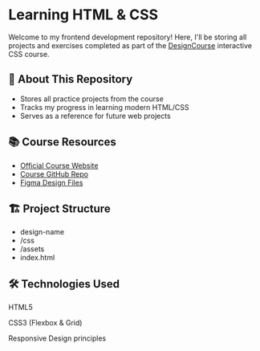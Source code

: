 # Learning HTML & CSS 

Welcome to my frontend development repository! Here, I'll be storing all projects and exercises completed as part of the [DesignCourse](https://designcourse.com) interactive CSS course.

## 🎨 About This Repository

- Stores all practice projects from the course
- Tracks my progress in learning modern HTML/CSS
- Serves as a reference for future web projects

## 📚 Course Resources

- [Official Course Website](https://designcourse.com)
- [Course GitHub Repo](https://github.com/designcourse/css-course/tree/main)
- [Figma Design Files](https://www.figma.com/community/file/1154460535210746004/interactive-css-course)

## 🏗️ Project Structure

- design-name
-    /css
-    /assets
-    index.html

## 🛠️ Technologies Used
HTML5

CSS3 (Flexbox & Grid)

Responsive Design principles
